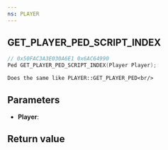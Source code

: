 ```yaml
---
ns: PLAYER
---
```

## GET_PLAYER_PED_SCRIPT_INDEX

```c
// 0x50FAC3A3E030A6E1 0x6AC64990
Ped GET_PLAYER_PED_SCRIPT_INDEX(Player Player);
```

```
Does the same like PLAYER::GET_PLAYER_PED<br/>  
```

## Parameters
* **Player**: 

## Return value
